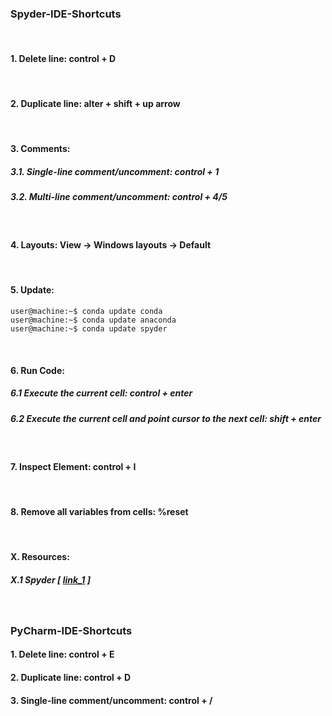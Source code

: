 ### Spyder-IDE-Shortcuts
&nbsp;
#### 1. Delete line: control + D
&nbsp;
#### 2. Duplicate line: alter + shift + up arrow
&nbsp;
#### 3. Comments:
##### 3.1. Single-line comment/uncomment: control + 1
##### 3.2. Multi-line comment/uncomment: control + 4/5
&nbsp;
#### 4. Layouts: View -> Windows layouts -> Default
&nbsp;
#### 5. Update:
```console
user@machine:~$ conda update conda
user@machine:~$ conda update anaconda
user@machine:~$ conda update spyder
```
&nbsp;
#### 6. Run Code:
##### 6.1 Execute the current cell: control + enter
##### 6.2 Execute the current cell and point cursor to the next cell: shift + enter
&nbsp;
#### 7. Inspect Element: control + I
&nbsp;
#### 8. Remove all variables from cells: %reset
&nbsp;
#### X. Resources:
##### X.1 Spyder [ [link_1](https://www.southampton.ac.uk/~fangohr/blog/spyder-the-scientific-python-development-environment.html) ]
&nbsp;

### PyCharm-IDE-Shortcuts
#### 1. Delete line: control + E
#### 2. Duplicate line: control + D
#### 3. Single-line comment/uncomment: control + /
